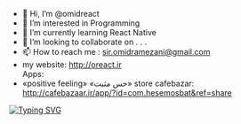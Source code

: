 - 👋 Hi, I’m @omidreact
- 👀 I’m interested in Programming
- 🌱 I’m currently learning React Native
- 💞️ I’m looking to collaborate on . . .
- 📫 How to reach me : sir.omidramezani@gmail.com
- my website: http://oreact.ir<br>
Apps:
- ‏«positive feeling» «حس مثبت» store cafebazar:
http://cafebazaar.ir/app/?id=com.hesemosbat&ref=share
<!---
omidreact/omidreact is a ✨ special ✨ repository because its  `README.md` (this file) appears on your GitHub profile.
You can click the Preview link to take a look at your changes.
--->
[![Typing SVG](https://readme-typing-svg.demolab.com?font=Fira+Code&size=20&pause=1000&color=FFA36F&width=435&lines=Enjoy+life+my+friends;Thanks+for+looking;Yours+sincerely%2C+omid+ramezani)](https://git.io/typing-svg)
